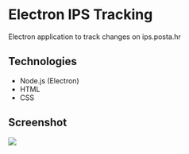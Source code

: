 # Electron IPS Tracking
Electron application to track changes on ips.posta.hr

## Technologies
* Node.js (Electron)
* HTML
* CSS 

## Screenshot
![](http://i.imgur.com/VujBscs.png)
